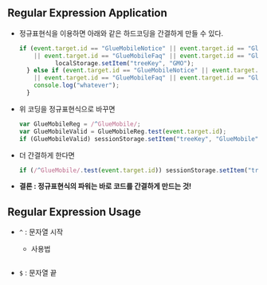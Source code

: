 ## Regular Expression Application
- 정규표현식을 이용하면 아래와 같은 하드코딩을 간결하게 만들 수 있다.

  ```javascript
  if (event.target.id == "GlueMobileNotice" || event.target.id == "GlueMobileQna"
	  || event.target.id == "GlueMobileFaq" || event.target.id == "GlueMobileTech") {
			localStorage.setItem("treeKey", "GMO");
    } else if (event.target.id == "GlueMobileNotice" || event.target.id == "GlueMobileQna"
  	  || event.target.id == "GlueMobileFaq" || event.target.id == "GlueMobileTech") {
      console.log("whatever");
    }
  ```

- 위 코딩을 정규표현식으로 바꾸면

  ```javascript
  var GlueMobileReg = /^GlueMobile/;
  var GlueMobileValid = GlueMobileReg.test(event.target.id);
  if (GlueMobileValid) sessionStorage.setItem("treeKey", "GlueMobile");
  ```

- 더 간결하게 한다면

  ```javascript
  if (/^GlueMobile/.test(event.target.id)) sessionStorage.setItem("treeKey", "GlueMobile");
  ```

- **결론 : 정규표현식의 파워는 바로 코드를 간결하게 만드는 것!**

## Regular Expression Usage
- `^` : 문자열 시작
  - 사용법

  ``` javascript
  ```

- `$` : 문자열 끝

  ``` javascript
  ```
